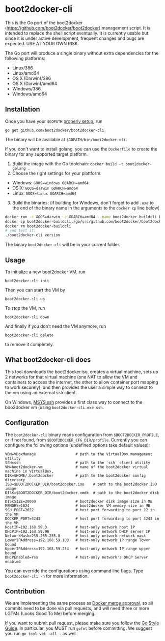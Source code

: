 # boot2docker-cli

This is the Go port of the boot2docker (https://github.com/boot2docker/boot2docker)
management script. It is intended to replace the shell script eventually. It is
currently usable but since it is under active development, frequent changes and
bugs are expected. USE AT YOUR OWN RISK.

The Go port will produce a single binary without extra dependencies for the
following platforms:

- Linux/386
- Linux/amd64
- OS X (Darwin)/386
- OS X (Darwin)/amd64
- Windows/386
- Windows/amd64


## Installation

Once you have your `$GOPATH` [properly
setup](http://golang.org/doc/code.html#GOPATH), run

    go get github.com/boot2docker/boot2docker-cli


The binary will be available at `$GOPATH/bin/boot2docker-cli`.

If you don't want to install golang, you can use the `Dockerfile` to create the
binary for any supported target platform.

1. Build the image with the Go toolchain: `docker build -t boot2docker-golang .`
2. Choose the right settings for your plattform:
  * Windows: `GOOS=windows GOARCH=amd64`
  * OS X: `GOOS=darwin GOARCH=amd64`
  * Linux: `GOOS=linux GOARCH=amd64`
3. Build the binaries: (if building for Windows, don't forget to add `.exe` to
   the end of the binary name in the arguments to the `docker cp` line below)
```sh
docker run -e GOOS=darwin -e GOARCH=amd64 --name boot2docker-buildcli boot2docker-golang
docker cp boot2docker-buildcli:/go/src/github.com/boot2docker/boot2docker-cli/boot2docker-cli .
docker rm boot2docker-buildcli
# and test it:
./boot2docker-cli version
```

The binary `boot2docker-cli` will be in your current folder.


## Usage

To initialize a new boot2docker VM, run

    boot2docker-cli init

Then you can start the VM by

    boot2docker-cli up

To stop the VM, run

    boot2docker-cli down

And finally if you don't need the VM anymore, run

    boot2docker-cli delete

to remove it completely.

## What boot2docker-cli does

This tool downloads the boot2docker.iso, creates a virtual machine, sets up 2 
networks for that virtual machine (one NAT to allow the VM and containers to access
the internet, the other to allow container port mapping to work securely), and then 
provides the user a simple way to connect to the vm using an external ssh client.

On Windows, [MSYS ssh](http://www.mingw.org/) provides a first class way to connect
to the boo2docker vm (using ``boot2docker-cli.exe ssh``.

## Configuration

The `boot2docker-cli` binary reads configuration from `$BOOT2DOCKER_PROFILE`, or
if not found, from `$BOOT2DOCKER_CFG_DIR/profile`. Currently you can configure
the following options (undefined options take default values):

    VBM=VBoxManage                  # path to the VirtualBox management utility
    SSH=ssh                         # path to the `ssh` client utility
    VM=boot2docker-vm               # name of the boot2docker virtual machine in VirtualBox,
    DIR=$HOME/.boot2docker          # path to the boot2docker config directory
    ISO=$BOOT2DOCKER_DIR/boot2docker.iso    # path to the boot2docker ISO image
    DISK=$BOOT2DOCKER_DIR/boot2docker.vmdk  # path to the boot2docker disk image
    DISKSIZE=20000                  # boot2docker disk image size in MB
    MEMORY=1024                     # boot2docker VM memory size in MB
    SSH_PORT=2022                   # host port forwarding to port 22 in the VM
    DOCKER_PORT=4243                # host port forwarding to port 4243 in the VM
    HostIP=192.168.59.3             # host-only network host IP
    DHCPIP=192.168.59.99            # host-only network DHCP server IP
    NetworkMask=255.255.255.0       # host only network network mask
    LowerIPAddress=192.168.59.103   # host-only network IP range lower bound
    UpperIPAddress=192.168.59.254   # host-only network IP range upper bound
    DHCPEnabled=Yes                 # host-only network's DHCP Server enabled

You can override the configurations using command line flags. Type
`boot2docker-cli -h` for more information. 



## Contribution

We are implementing the same process as [Docker merge
approval](https://github.com/dotcloud/docker/blob/master/CONTRIBUTING.md#merge-approval),
so all commits need to be done via pull requests, and will need three or more
LGTMs (Looks Good To Me) before merging.

If you want to submit pull request, please make sure you follow the [Go Style
Guide](https://code.google.com/p/go-wiki/wiki/Style). In particular, you MUST
run `gofmt` before committing. We suggest you run `go tool vet -all .` as well.

